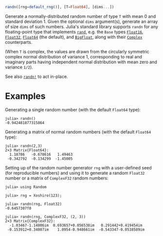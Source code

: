 ```julia
randn([rng=default_rng()], [T=Float64], [dims...])
```

Generate a normally-distributed random number of type `T` with mean 0 and standard deviation 1. Given the optional `dims` argument(s), generate an array of size `dims` of such numbers. Julia's standard library supports `randn` for any floating-point type that implements [`rand`](@ref), e.g. the `Base` types [`Float16`](@ref), [`Float32`](@ref), [`Float64`](@ref) (the default), and [`BigFloat`](@ref), along with their [`Complex`](@ref) counterparts.

(When `T` is complex, the values are drawn from the circularly symmetric complex normal distribution of variance 1, corresponding to real and imaginary parts having independent normal distribution with mean zero and variance `1/2`).

See also [`randn!`](@ref) to act in-place.

# Examples

Generating a single random number (with the default `Float64` type):

```julia-repl
julia> randn()
-0.942481877315864
```

Generating a matrix of normal random numbers (with the default `Float64` type):

```julia-repl
julia> randn(2,3)
2×3 Matrix{Float64}:
  1.18786   -0.678616   1.49463
 -0.342792  -0.134299  -1.45005
```

Setting up of the random number generator `rng` with a user-defined seed (for reproducible numbers) and using it to generate a random `Float32` number or a matrix of `ComplexF32` random numbers:

```jldoctest
julia> using Random

julia> rng = Xoshiro(123);

julia> randn(rng, Float32)
-0.6457307f0

julia> randn(rng, ComplexF32, (2, 3))
2×3 Matrix{ComplexF32}:
  -1.03467-1.14806im  0.693657+0.056538im   0.291442+0.419454im
 -0.153912+0.34807im    1.0954-0.948661im  -0.543347-0.0538589im
```
